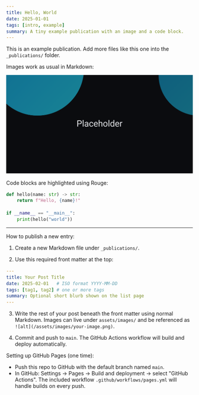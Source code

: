 ```yaml
---
title: Hello, World
date: 2025-01-01
tags: [intro, example]
summary: A tiny example publication with an image and a code block.
---
```


This is an example publication. Add more files like this one into the `_publications/` folder.

Images work as usual in Markdown:

![A placeholder image](/assets/images/placeholder.svg)

Code blocks are highlighted using Rouge:

```python
def hello(name: str) -> str:
    return f"Hello, {name}!"

if __name__ == "__main__":
    print(hello("world"))
```

---

How to publish a new entry:

1) Create a new Markdown file under `_publications/`.

2) Use this required front matter at the top:

```yaml
---
title: Your Post Title
date: 2025-02-01   # ISO format YYYY-MM-DD
tags: [tag1, tag2] # one or more tags
summary: Optional short blurb shown on the list page
---
```

3) Write the rest of your post beneath the front matter using normal Markdown. Images can live under `assets/images/` and be referenced as `![alt](/assets/images/your-image.png)`.

4) Commit and push to `main`. The GitHub Actions workflow will build and deploy automatically.

Setting up GitHub Pages (one time):

- Push this repo to GitHub with the default branch named `main`.
- In GitHub: Settings → Pages → Build and deployment → select "GitHub Actions". The included workflow `.github/workflows/pages.yml` will handle builds on every push.



